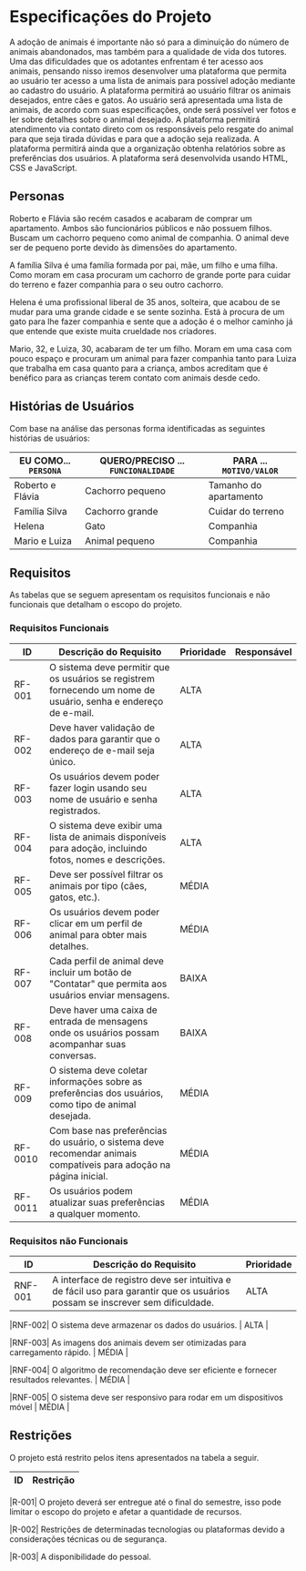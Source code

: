 # Especificações do Projeto

A adoção de animais é importante não só para a diminuição do número de animais abandonados, mas também para a qualidade de vida dos tutores. Uma das dificuldades que os adotantes enfrentam é ter acesso aos animais, pensando nisso iremos desenvolver uma plataforma que permita ao usuário ter acesso a uma lista de animais para possível adoção mediante ao cadastro do usuário. 
A plataforma permitirá ao usuário filtrar os animais desejados, entre cães e gatos. Ao usuário será apresentada uma lista de animais, de acordo com suas especificações, onde será possível ver fotos e ler sobre detalhes sobre o animal desejado. A plataforma permitirá atendimento via contato direto com os responsáveis pelo resgate do animal para que seja tirada dúvidas e para que a adoção seja realizada. A plataforma permitirá ainda que a organização obtenha relatórios sobre as preferências dos usuários. A plataforma será desenvolvida usando HTML, CSS e JavaScript.


## Personas

Roberto e Flávia são recém casados e acabaram de comprar um apartamento. Ambos são funcionários públicos e não possuem filhos. Buscam um cachorro pequeno como animal de companhia. O animal deve ser de pequeno porte devido às dimensões do apartamento. 

A família Silva é uma família formada por pai, mãe, um filho e uma filha. Como moram em casa procuram um cachorro de grande porte para cuidar do terreno e fazer companhia para o seu outro cachorro. 

Helena é uma profissional liberal de 35 anos, solteira, que acabou de se mudar para uma grande cidade e se sente sozinha. Está à procura de um gato para lhe fazer companhia e sente que a adoção é o melhor caminho já que entende que existe muita crueldade nos criadores. 

Mario, 32, e Luiza, 30, acabaram de ter um filho. Moram em uma casa com pouco espaço e procuram um animal para fazer companhia tanto para Luiza que trabalha em casa quanto para a criança, ambos acreditam que é benéfico para as crianças terem contato com animais desde cedo. 


## Histórias de Usuários

Com base na análise das personas forma identificadas as seguintes histórias de usuários:

|EU COMO... `PERSONA`| QUERO/PRECISO ... `FUNCIONALIDADE` |PARA ... `MOTIVO/VALOR`                 |
|--------------------|------------------------------------|----------------------------------------|
| Roberto e Flávia   | Cachorro pequeno                   | Tamanho do apartamento                 |
| Família Silva      | Cachorro grande                    | Cuidar do terreno                      |
| Helena             | Gato                               | Companhia                              |
| Mario e Luiza      | Animal pequeno                     | Companhia                              |


## Requisitos

As tabelas que se seguem apresentam os requisitos funcionais e não funcionais que detalham o escopo do projeto.

### Requisitos Funcionais

|ID    | Descrição do Requisito  | Prioridade | Responsável |
|------|-----------------------------------------|----| ----|
|RF-001| O sistema deve permitir que os usuários se registrem fornecendo um nome de usuário, senha e endereço de e-mail. | ALTA |  |
|RF-002| Deve haver validação de dados para garantir que o endereço de e-mail seja único.  | ALTA | |
|RF-003| Os usuários devem poder fazer login usando seu nome de usuário e senha registrados. |ALTA||
|RF-004| O sistema deve exibir uma lista de animais disponíveis para adoção, incluindo fotos, nomes e descrições. |ALTA||
|RF-005| Deve ser possível filtrar os animais por tipo (cães, gatos, etc.). |MÉDIA||
|RF-006| Os usuários devem poder clicar em um perfil de animal para obter mais detalhes. |MÉDIA||
|RF-007| Cada perfil de animal deve incluir um botão de "Contatar" que permita aos usuários enviar mensagens. |BAIXA||
|RF-008| Deve haver uma caixa de entrada de mensagens onde os usuários possam acompanhar suas conversas. |BAIXA||
|RF-009| O sistema deve coletar informações sobre as preferências dos usuários, como tipo de animal desejada. | MÉDIA ||
|RF-0010| Com base nas preferências do usuário, o sistema deve recomendar animais compatíveis para adoção na página inicial. | MÉDIA ||
|RF-0011| Os usuários podem atualizar suas preferências a qualquer momento. | MÉDIA ||



### Requisitos não Funcionais

|ID     | Descrição do Requisito  |Prioridade |
|-------|-------------------------|----|
|RNF-001| A interface de registro deve ser intuitiva e de fácil uso para garantir que os usuários possam se inscrever sem dificuldade. | ALTA |

|RNF-002| O sistema deve armazenar os dados do usuários. | ALTA |

|RNF-003| As imagens dos animais devem ser otimizadas para carregamento rápido. | MÉDIA |

|RNF-004| O algoritmo de recomendação deve ser eficiente e fornecer resultados relevantes. | MÉDIA |

|RNF-005| O sistema deve ser responsivo para rodar em um dispositivos móvel | MÉDIA |



## Restrições

O projeto está restrito pelos itens apresentados na tabela a seguir.

|ID| Restrição                                             |
|--|-------------------------------------------------------|

|R-001| O projeto deverá ser entregue até o final do semestre, isso pode limitar o escopo do projeto e afetar a quantidade de recursos.

|R-002| Restrições de determinadas tecnologias ou plataformas devido a considerações técnicas ou de segurança.

|R-003| A disponibilidade do pessoal.



